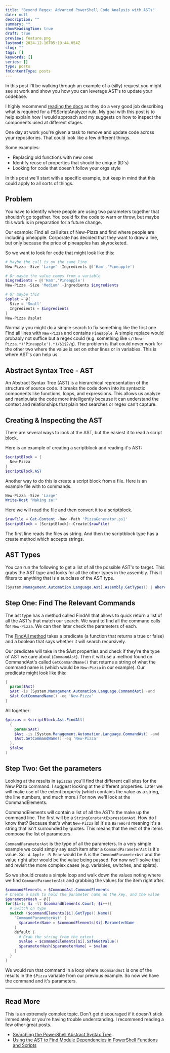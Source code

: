 ```yaml
---
title: "Beyond Regex: Advanced PowerShell Code Analysis with ASTs"
date: null
description: ""
summary: ""
showReadingTime: true
draft: true
preview: feature.png
lastmod: 2024-12-16T05:19:44.054Z
slug: ""
tags: []
keywords: []
series: []
type: posts
fmContentType: posts
---
```


In this post I'll be walking through an example of a (silly) request you might see at work and show you how you can leverage AST's to update your codebase.

I highly recommend
[reading the docs](https://learn.microsoft.com/en-us/powershell/utility-modules/psscriptanalyzer/create-custom-rule?view=ps-modules)
as they do a very good job describing what is required for a PSScriptAnalyzer
rule. My goal with this post is to help explain how I would approach and my
suggests on how to inspect the components used at different stages.

One day at work you're given a task to remove and update code across your
repositories. That could look like a few different things.

Some examples:

- Replacing old functions with new ones
- Identify reuse of properties that should be unique (ID's)
- Looking for code that doesn't follow your orgs style

In this post we'll start with a specific example, but keep in mind that this
could apply to all sorts of things.

## Problem

You have to identify where people are using two parameters together that
shouldn't go together. You could fix the code to warn or throw, but maybe this
work is in preparation for a future change.

Our example: Find all call sites of New-Pizza and find where people are
including pineapple. Corporate has decided that they want to draw a line, but
only because the price of pineapples has skyrocketed.

So we want to look for code that might look like this:

```powershell title=MainExample.ps1
# Maybe the call is on the same line
New-Pizza -Size 'Large' -Ingredients @('Ham','Pineapple')

# Or maybe the value comes from a variable
$ingredients = @('Ham','Pineapple')
New-Pizza -Size 'Medium' -Ingredients $ingredients

# Or maybe this
$splat = @{
  Size = 'Small'
  Ingredients = $ingredients
}
New-Pizza @splat
```

Normally you might do a simple search to fix something like the first one. Find
all lines with `New-Pizza` and contains `Pineapple`. A simple replace would
probably not suffice but a regex could (e.g. something like
`s/(New-Pizza.*)'Pineapple'(.*)/$1$2/g`). The problem is that could never work
for the other two where the value is set on other lines or in variables.
This is where AST's can help us.

## Abstract Syntax Tree - AST

An Abstract Syntax Tree (AST) is a hierarchical representation of the structure
of source code. It breaks the code down into its syntactic components like
functions, loops, and expressions. This allows us analyze and manipulate the
code more intelligently because it can understand the context and relationships
that plain text searches or regex can't capture.

## Creating & Inspecting the AST

There are several ways to look at the AST, but the easiest it to read a script
block.

Here is an example of creating a scriptblock and reading it's AST:

```powershell
$scriptBlock = {
  New-Pizza
}
$scriptBlock.AST
```

Another way to do this is create a script block from a file. Here is an example file with to commands.

```powershell file=PizzaGenerator.ps1
New-Pizza -Size 'Large'
Write-Host "Making za!"
```

Here we will read the file and then convert it to a scriptblock.

```powershell
$rawFile = Get-Content -Raw -Path 'PizzaGenerator.ps1'
$scriptBlock = [ScriptBlock]::Create($rawFile)
```

The first line reads the files as string. And then the scriptblock type has a
create method which accepts strings.

## AST Types

You can run the following to get a list of all the possible AST's to target.
This grabs the AST type and looks for all the other types in the assembly. This
it filters to anything that is a subclass of the AST type.

```powershell
[System.Management.Automation.Language.Ast].Assembly.GetTypes() | Where {$_.IsSubclassOf([System.Management.Automation.Language.Ast])}
```

## Step One: Find The Relevant Commands

The ast type has a method called FindAll that allows to quick return a list of
all the AST's that match our search. We want to find all the command calls for
`New-Pizza`. We can then later check the parameters of each.

The
[FindAll method](https://learn.microsoft.com/en-us/dotnet/api/system.management.automation.language.ast.findall?view=powershellsdk-7.4.0)
takes a predicate (a function that returns a true or false) and a boolean that
says whether it will search recursively.

Our predicate will take in the $Ast properties and check if they're the type of
AST we care about (`CommandAst`). Then it will use a method found on
CommandAst's called `GetCommandName()` that returns a string of what the command
name is (which would be `New-Pizza` in our example). Our predicate might look
like this:

```powershell
{
  param($Ast)
  $Ast -is [System.Management.Automation.Language.CommandAst] -and
  $Ast.GetCommandName() -eq 'New-Pizza'
}
```

All together:

```powershell
$pizzas = $scriptBlock.Ast.FindAll(
  {
    param($Ast)
    $Ast -is [System.Management.Automation.Language.CommandAst] -and
    $Ast.GetCommandName() -eq 'New-Pizza'
  },
  $false
)
```

## Step Two: Get the parameters

Looking at the results in `$pizzas` you'll find that different call sites for
the New Pizza command. I suggest looking at the different properties. Later we
will make use of the extent property (which contains the value as a string, the
line numbers, and much more.) For now we'll look at the CommandElements.

CommandElements will contain a list of all the AST's the make up the command
line. The first will be a `StringConstantExpressionAst`. How do I know that? Because that's what `New-Pizza` is! It's a `BareWord` meaning it's a string that isn't surrounded by quotes. This means that the rest of the items compose the list of parameters.

`CommandParameterAst` is the type of all the parameters. In a very simple example we could simply say each item after a `CommandParameterAst` is it's value. So `-A Apple -B Bear` would be A is the `CommandParameterAst` and the value right after would be the value being passed. For now we'll solve that and revisit the more complex cases (e.g. variables, switches, and splats).

So we should create a simple loop and walk down the values noting where we find `CommandParameterAst` and grabbing the values for the item right after.

```powershell
$commandElements = $CommandAst.CommandElements
# Create a hash to hold the parameter name as the key, and the value 
$parameterHash = @{}
for($i=1; $i -lt $commandElements.Count; $i++){
  # Switch on type
  switch ($commandElements[$i].GetType().Name){
    'CommandParameterAst' {
      $parameterName = $commandElements[$i].ParameterName
    }
    default {
      # Grab the string from the extent
      $value = $commandElements[$i].SafeGetValue()
      $parameterHash[$parameterName] = $value
    }
  }
}
```

We would run that command in a loop where `$CommandAst` is one of the results in the `$Pizza` variable from our previous example. So now we have the command and it's parameters.

---

## Read More

This is an extremely complex topic. Don't get discouraged if it doesn't stick immediately or you're having trouble understanding. I recommend reading a few other great posts.

- [Searching the PowerShell Abstract Syntax Tree](https://vexx32.github.io/2018/12/20/Searching-PowerShell-Abstract-Syntax-Tree/)
- [Using the AST to Find Module Dependencies in PowerShell Functions and Scripts](https://mikefrobbins.com/2019/05/17/using-the-ast-to-find-module-dependencies-in-powershell-functions-and-scripts/)
